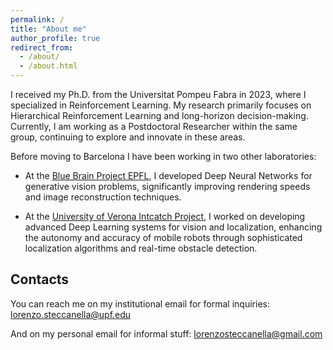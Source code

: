 ```yaml
---
permalink: /
title: "About me"
author_profile: true
redirect_from: 
  - /about/
  - /about.html
---
```


I received my Ph.D. from the Universitat Pompeu Fabra in 2023, where I specialized in 
Reinforcement Learning. My research primarily focuses on Hierarchical Reinforcement 
Learning and long-horizon decision-making. Currently, I am working as a Postdoctoral 
Researcher within the same group, continuing to explore and innovate in these areas.

Before moving to Barcelona I have been working in two other laboratories:

- At the [Blue Brain Project EPFL](https://bluebrain.epfl.ch/), I developed Deep Neural Networks for generative vision problems, significantly improving rendering speeds and image reconstruction techniques.

- At the [University of Verona Intcatch Project](http://intcatch.eu/), I worked on developing advanced Deep Learning systems for vision and localization, enhancing the autonomy and accuracy of mobile robots through sophisticated localization algorithms and real-time obstacle detection.



## Contacts

You can reach me on my institutional email for formal inquiries: <lorenzo.steccanella@upf.edu>

And on my personal email for informal stuff: <lorenzosteccanella@gmail.com>




